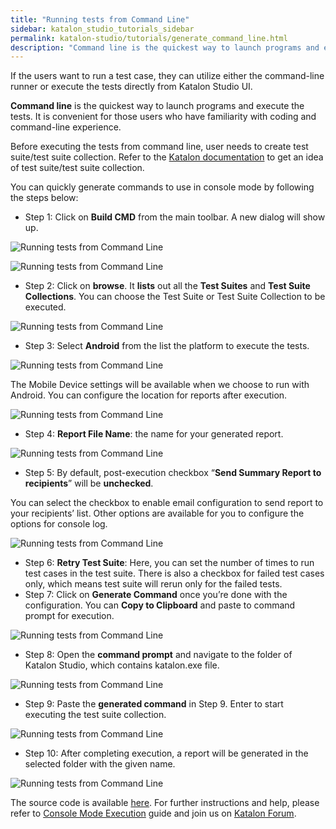 ```yaml
---
title: "Running tests from Command Line"
sidebar: katalon_studio_tutorials_sidebar
permalink: katalon-studio/tutorials/generate_command_line.html
description: "Command line is the quickest way to launch programs and execute the tests. This tutorial will help you generate commands to use in console mode."
---
```

[](#)

If the users want to run a test case, they can utilize either the command-line runner or execute the tests directly from Katalon Studio UI.

**Command line** is the quickest way to launch programs and execute the tests. It is convenient for those users who have familiarity with coding and command-line experience.

Before executing the tests from command line, user needs to create test suite/test suite collection. Refer to the [Katalon documentation](https://docs.katalon.com/x/A4Ew) to get an idea of test suite/test suite collection.

You can quickly generate commands to use in console mode by following the steps below:

*   Step 1: Click on **Build CMD** from the main toolbar. A new dialog will show up.

![Running tests from Command Line](../../images/katalon-studio/tutorials/generate_command_line/Running-tests-from-Command-Line-Build-CMD.png)

![Running tests from Command Line](../../images/katalon-studio/tutorials/generate_command_line/Running-tests-from-Command-Line-Build-CMD-2.png)

*   Step 2: Click on **browse**. It **lists** out all the **Test Suites** and **Test Suite Collections**. You can choose the Test Suite or Test Suite Collection to be executed.

![Running tests from Command Line](../../images/katalon-studio/tutorials/generate_command_line/Running-tests-from-Command-Line-Test-suite.png)

*   Step 3: Select **Android** from the list the platform to execute the tests.

![Running tests from Command Line](../../images/katalon-studio/tutorials/generate_command_line/Running-tests-from-Command-Line-3.png)

The Mobile Device settings will be available when we choose to run with Android. You can configure the location for reports after execution.

![Running tests from Command Line](../../images/katalon-studio/tutorials/generate_command_line/Running-tests-from-Command-Line-Mobile-device-setting.png)

*   Step 4: **Report File Name**: the name for your generated report.

![Running tests from Command Line](../../images/katalon-studio/tutorials/generate_command_line/Running-tests-from-Command-Line-4.png)

*   Step 5: By default, post-execution checkbox “**Send Summary Report to recipients**” will be **unchecked**.

You can select the checkbox to enable email configuration to send report to your recipients’ list. Other options are available for you to configure the options for console log.

![Running tests from Command Line](../../images/katalon-studio/tutorials/generate_command_line/Running-tests-from-Command-Line-5.png)

*   Step 6: **Retry Test Suite**: Here, you can set the number of times to run test cases in the test suite. There is also a checkbox for failed test cases only, which means test suite will rerun only for the failed tests.
*   Step 7: Click on **Generate Command** once you’re done with the configuration. You can **Copy to Clipboard** and paste to command prompt for execution.

![Running tests from Command Line](../../images/katalon-studio/tutorials/generate_command_line/Running-tests-from-Command-Line-6.png)

*   Step 8: Open the **command prompt** and navigate to the folder of Katalon Studio, which contains katalon.exe file.

![Running tests from Command Line](../../images/katalon-studio/tutorials/generate_command_line/Running-tests-from-Command-Line-8.png)

*   Step 9: Paste the **generated command** in Step 9. Enter to start executing the test suite collection.

![Running tests from Command Line](../../images/katalon-studio/tutorials/generate_command_line/Running-tests-from-Command-Line-9.png)

*   Step 10: After completing execution, a report will be generated in the selected folder with the given name.

![Running tests from Command Line](../../images/katalon-studio/tutorials/generate_command_line/Running-tests-from-Command-Line-10.png)

The source code is available [here](https://github.com/katalon-studio/katalon-mobile-automation). For further instructions and help, please refer to [Console Mode Execution](https://docs.katalon.com/display/KD/Console+Mode+Execution) guide and join us on [Katalon Forum](http://forum.katalon.com/).

[](#modal-id-popup)